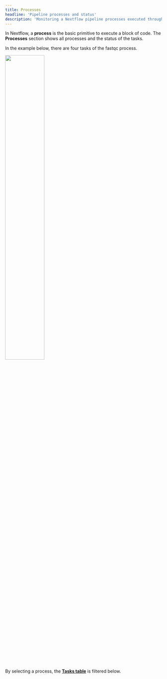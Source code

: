 ```yaml
---
title: Processes
headline: 'Pipeline processes and status'
description: 'Monitoring a Nextflow pipeline processes executed through Tower'
---
```


In Nextflow, a **process** is the basic primitive to execute a block of code. The **Processes** section shows all processes and the status of the tasks. 

In the example below, there are four tasks of the fastqc process.

<img src="../_images/monitoring_fastqc_processes.png" width="50%"/>

By selecting a process, the [**Tasks table**](/monitoring/tasks/) is filtered below.

